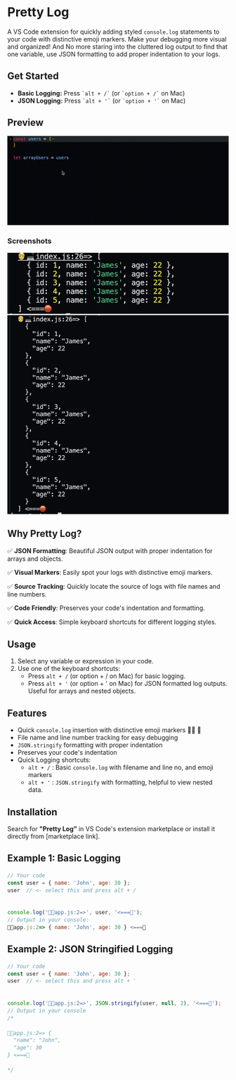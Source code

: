 # Pretty Log
A VS Code extension for quickly adding styled `console.log` statements to your code with distinctive emoji markers. Make your debugging more visual and organized! And No more staring into the cluttered log output to find that one variable, use JSON formatting to add proper indentation to your logs.

## Get Started  
- **Basic Logging:** Press `` `alt + /` `` (or `` `option + /` `` on Mac)  
- **JSON Logging:** Press `` `alt + '` `` (or `` `option + '` `` on Mac)  


## Preview  
![Pretty Log Demo](https://raw.githubusercontent.com/tilakoli/PrettyLog/master/assets/demo.gif)  

### Screenshots  
![Pretty Log Screenshot](https://raw.githubusercontent.com/tilakoli/PrettyLog/master/assets/outputRegular.png)  
![Pretty Log Screenshot](https://raw.githubusercontent.com/tilakoli/PrettyLog/master/assets/outputstringyfied.png)  

## Why Pretty Log?
✅ **JSON Formatting**: Beautiful JSON output with proper indentation for arrays and objects.

✅ **Visual Markers**: Easily spot your logs with distinctive emoji markers.

✅ **Source Tracking**: Quickly locate the source of logs with file names and line numbers.

✅ **Code Friendly**: Preserves your code's indentation and formatting.

✅ **Quick Access**: Simple keyboard shortcuts for different logging styles.

## Usage
1. Select any variable or expression in your code.
2. Use one of the keyboard shortcuts:
   - Press `alt + /` (or option + / on Mac) for basic logging.
   - Press `alt + '`  (or option + ' on Mac) for JSON formatted log outputs. Useful for arrays and nested objects.

## Features
- Quick `console.log` insertion with distinctive emoji markers 🧑‍💻 🛑
- File name and line number tracking for easy debugging
- `JSON.stringify` formatting with proper indentation
- Preserves your code's indentation
- Quick Logging shortcuts:
  - `alt + /` : Basic `console.log` with filename and line no, and emoji markers
  - `alt + '` : `JSON.stringify` with formatting, helpful to view nested data.

## Installation
Search for **"Pretty Log"** in VS Code's extension marketplace or install it directly from [marketplace link].


## Example 1: Basic Logging
```javascript
// Your code
const user = { name: 'John', age: 30 };
user  // <- select this and press alt + /


console.log('🧑‍💻app.js:2=>', user, '<===🛑');
// Output in your console: 
🧑‍💻app.js:2=> { name: 'John', age: 30 } <===🛑

```

## Example 2: JSON Stringified Logging
```javascript
// Your code
const user = { name: 'John', age: 30 };
user  // <- select this and press alt + '


console.log('🧑‍💻app.js:2=>', JSON.stringify(user, null, 2), '<===🛑');
// Output in your console
/*

🧑‍💻app.js:2=> {
  "name": "John",
  "age": 30
} <===🛑

*/
```

<!-- 
## Release Notes
See [CHANGELOG.md](CHANGELOG.md) for detailed release notes. -->

<!--## Contributing-->
<!--Found a bug or have a feature request? Please open an issue on our [GitHub repository](#).-->

<!--## License-->
<!--This extension is licensed under the **ISC License**.-->